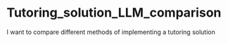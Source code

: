 # Tutoring_solution_LLM_comparison
I want to compare different methods of implementing a tutoring solution

